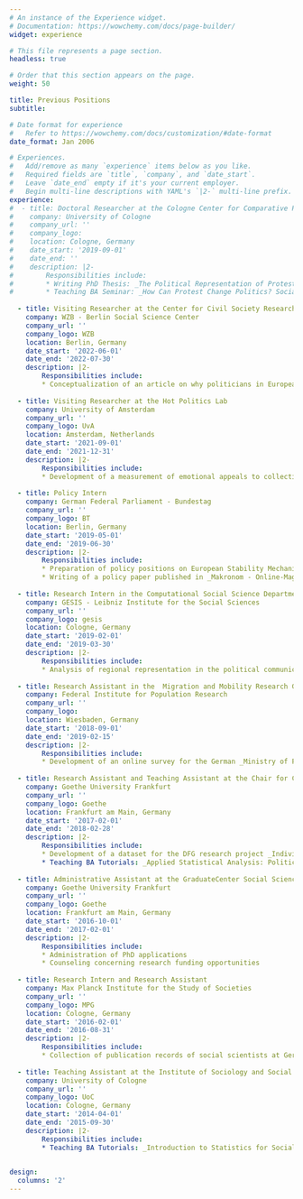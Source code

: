 ```yaml
---
# An instance of the Experience widget.
# Documentation: https://wowchemy.com/docs/page-builder/
widget: experience

# This file represents a page section.
headless: true

# Order that this section appears on the page.
weight: 50

title: Previous Positions
subtitle:

# Date format for experience
#   Refer to https://wowchemy.com/docs/customization/#date-format
date_format: Jan 2006

# Experiences.
#   Add/remove as many `experience` items below as you like.
#   Required fields are `title`, `company`, and `date_start`.
#   Leave `date_end` empty if it's your current employer.
#   Begin multi-line descriptions with YAML's `|2-` multi-line prefix.
experience:
#  - title: Doctoral Researcher at the Cologne Center for Comparative Politcs
#    company: University of Cologne
#    company_url: ''
#    company_logo: 
#    location: Cologne, Germany
#    date_start: '2019-09-01'
#    date_end: ''
#    description: |2-
#        Responsibilities include:
#        * Writing PhD Thesis: _The Political Representation of Protest in European Democracies_ 
#        * Teaching BA Seminar: _How Can Protest Change Politics? Social Movements and Political Representation_ 
        
  - title: Visiting Researcher at the Center for Civil Society Research
    company: WZB - Berlin Social Science Center
    company_url: ''
    company_logo: WZB
    location: Berlin, Germany
    date_start: '2022-06-01'
    date_end: '2022-07-30'
    description: |2-
        Responsibilities include:
        * Conceptualization of an article on why politicians in European democracies refer to protests and other collective actions in parliamentary speeches
 
  - title: Visiting Researcher at the Hot Politics Lab
    company: University of Amsterdam
    company_url: ''
    company_logo: UvA
    location: Amsterdam, Netherlands
    date_start: '2021-09-01'
    date_end: '2021-12-31'
    description: |2-
        Responsibilities include:
        * Development of a measurement of emotional appeals to collective actions in multi-lingual political texts
        
  - title: Policy Intern 
    company: German Federal Parliament - Bundestag
    company_url: ''
    company_logo: BT
    location: Berlin, Germany
    date_start: '2019-05-01'
    date_end: '2019-06-30'
    description: |2-
        Responsibilities include:
        * Preparation of policy positions on European Stability Mechanism
        * Writing of a policy paper published in _Makronom - Online-Magazin für Wirtschaftspolitik_
        
  - title: Research Intern in the Computational Social Science Department
    company: GESIS - Leibniz Institute for the Social Sciences
    company_url: ''
    company_logo: gesis
    location: Cologne, Germany
    date_start: '2019-02-01'
    date_end: '2019-03-30'
    description: |2-
        Responsibilities include:
        * Analysis of regional representation in the political communication of German politicians (Master’s Thesis Project)
        
  - title: Research Assistant in the  Migration and Mobility Research Group
    company: Federal Institute for Population Research
    company_url: ''
    company_logo: 
    location: Wiesbaden, Germany
    date_start: '2018-09-01'
    date_end: '2019-02-15'
    description: |2-
        Responsibilities include:
        * Development of an online survey for the German _Ministry of Foreign Affairs_
        
  - title: Research Assistant and Teaching Assistant at the Chair for Comparative Politics
    company: Goethe University Frankfurt
    company_url: ''
    company_logo: Goethe
    location: Frankfurt am Main, Germany
    date_start: '2017-02-01'
    date_end: '2018-02-28'
    description: |2-
        Responsibilities include:
        * Development of a dataset for the DFG research project _Individualized Representation and its Sources_
        * Teaching BA Tutorials: _Applied Statistical Analysis: Political Representation by Parliamentary Elites_
        
  - title: Administrative Assistant at the GraduateCenter Social Sciences
    company: Goethe University Frankfurt
    company_url: ''
    company_logo: Goethe
    location: Frankfurt am Main, Germany
    date_start: '2016-10-01'
    date_end: '2017-02-01'
    description: |2-
        Responsibilities include:
        * Administration of PhD applications
        * Counseling concerning research funding opportunities
        
  - title: Research Intern and Research Assistant
    company: Max Planck Institute for the Study of Societies
    company_url: ''
    company_logo: MPG
    location: Cologne, Germany
    date_start: '2016-02-01'
    date_end: '2016-08-31'
    description: |2-
        Responsibilities include:
        * Collection of publication records of social scientists at German universities and research institutes
    
  - title: Teaching Assistant at the Institute of Sociology and Social Psychology 
    company: University of Cologne
    company_url: ''
    company_logo: UoC
    location: Cologne, Germany
    date_start: '2014-04-01'
    date_end: '2015-09-30'
    description: |2-
        Responsibilities include:
        * Teaching BA Tutorials: _Introduction to Statistics for Social Scientists_
        

design:
  columns: '2'
---
```

